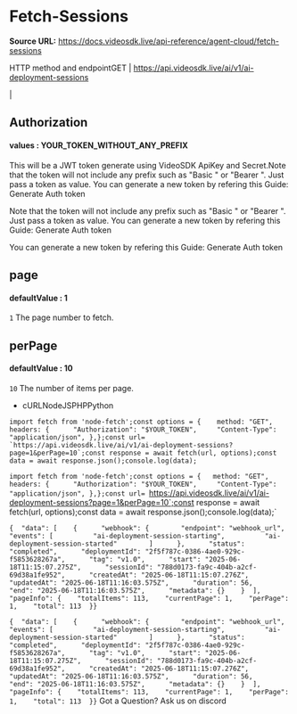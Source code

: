 # Fetch-Sessions

**Source URL:** https://docs.videosdk.live/api-reference/agent-cloud/fetch-sessions

HTTP method and endpointGET | https://api.videosdk.live/ai/v1/ai-deployment-sessions

|

## Authorization

#### values  :    YOUR_TOKEN_WITHOUT_ANY_PREFIX

This will be a JWT token generate using VideoSDK ApiKey and Secret.Note that the token will not include any prefix such as "Basic " or "Bearer ". Just pass a token as value. You can generate a new token by refering this Guide: Generate Auth token

Note that the token will not include any prefix such as "Basic " or "Bearer ". Just pass a token as value. You can generate a new token by refering this Guide: Generate Auth token

You can generate a new token by refering this Guide: Generate Auth token

## page

#### defaultValue  :    1

`1`
The page number to fetch.

## perPage

#### defaultValue  :    10

`10`
The number of items per page.

- cURLNodeJSPHPPython

```
import fetch from 'node-fetch';const options = {	method: "GET",	headers: {		"Authorization": "$YOUR_TOKEN",		"Content-Type": "application/json",	},};const url= `https://api.videosdk.live/ai/v1/ai-deployment-sessions?page=1&perPage=10`;const response = await fetch(url, options);const data = await response.json();console.log(data);
```

`import fetch from 'node-fetch';const options = {	method: "GET",	headers: {		"Authorization": "$YOUR_TOKEN",		"Content-Type": "application/json",	},};const url= `https://api.videosdk.live/ai/v1/ai-deployment-sessions?page=1&perPage=10`;const response = await fetch(url, options);const data = await response.json();console.log(data);`
```
{  "data": [    {      "webhook": {        "endpoint": "webhook_url",        "events": [          "ai-deployment-session-starting",          "ai-deployment-session-started"        ]      },      "status": "completed",      "deploymentId": "2f5f787c-0386-4ae0-929c-f5853628267a",      "tag": "v1.0",      "start": "2025-06-18T11:15:07.275Z",      "sessionId": "788d0173-fa9c-404b-a2cf-69d38a1fe952",      "createdAt": "2025-06-18T11:15:07.276Z",      "updatedAt": "2025-06-18T11:16:03.575Z",      "duration": 56,      "end": "2025-06-18T11:16:03.575Z",      "metadata": {}    }  ],  "pageInfo": {    "totalItems": 113,    "currentPage": 1,    "perPage": 1,    "total": 113  }}
```

`{  "data": [    {      "webhook": {        "endpoint": "webhook_url",        "events": [          "ai-deployment-session-starting",          "ai-deployment-session-started"        ]      },      "status": "completed",      "deploymentId": "2f5f787c-0386-4ae0-929c-f5853628267a",      "tag": "v1.0",      "start": "2025-06-18T11:15:07.275Z",      "sessionId": "788d0173-fa9c-404b-a2cf-69d38a1fe952",      "createdAt": "2025-06-18T11:15:07.276Z",      "updatedAt": "2025-06-18T11:16:03.575Z",      "duration": 56,      "end": "2025-06-18T11:16:03.575Z",      "metadata": {}    }  ],  "pageInfo": {    "totalItems": 113,    "currentPage": 1,    "perPage": 1,    "total": 113  }}`
Got a Question? Ask us on discord
